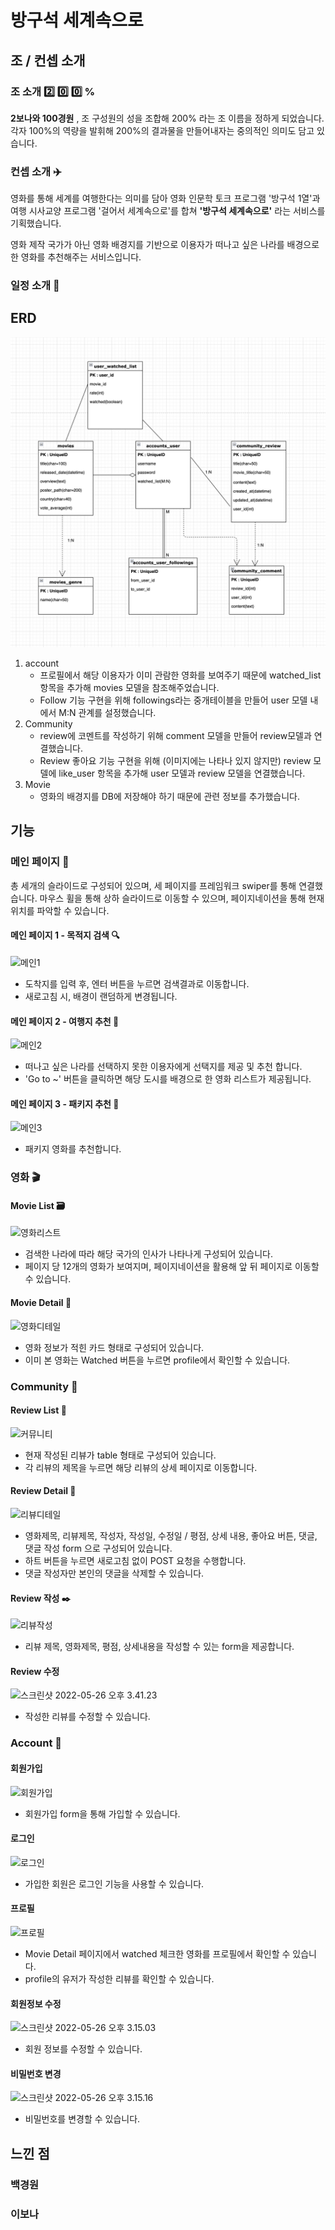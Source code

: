 # 방구석 세계속으로

## 조 / 컨셉 소개 

### 조 소개 :two: :zero: :zero: %

**2보나와 100경원** , 조 구성원의 성을 조합해 200% 라는 조 이름을 정하게 되었습니다. 각자 100%의 역량을 발휘해 200%의 결과물을 만들어내자는 중의적인 의미도 담고 있습니다.

### 컨셉 소개 :airplane:

영화를 통해 세계를 여행한다는 의미를 담아 영화 인문학 토크 프로그램 '방구석 1열'과 여행 시사교양 프로그램 '걸어서 세계속으로'를 합쳐 **'방구석 세계속으로'** 라는 서비스를 기획했습니다.

영화 제작 국가가 아닌 영화 배경지를 기반으로 이용자가 떠나고 싶은 나라를 배경으로 한 영화를 추천해주는 서비스입니다. 

### 일정 소개 :calendar:



## ERD 

![ERD](README.assets/ERD.png)

1. account
   - 프로필에서 해당 이용자가 이미 관람한 영화를 보여주기 때문에 watched_list 항목을 추가해 movies 모델을 참조해주었습니다.
   - Follow 기능 구현을 위해 followings라는 중개테이블을 만들어 user 모델 내에서 M:N 관계를 설정했습니다.
2. Community
   - review에 코멘트를 작성하기 위해 comment 모델을 만들어 review모델과 연결했습니다.
   - Review 좋아요 기능 구현을 위해 (이미지에는 나타나 있지 않지만) review 모델에 like_user 항목을 추가해 user 모델과 review 모델을 연결했습니다.
3. Movie
   - 영화의 배경지를 DB에 저장해야 하기 때문에 관련 정보를 추가했습니다.



## 기능

### 메인 페이지  🚞

총 세개의 슬라이드로 구성되어 있으며, 세 페이지를 프레임워크 swiper를 통해 연결했습니다. 마우스 휠을 통해 상하 슬라이드로 이동할 수 있으며, 페이지네이션을 통해 현재 위치를 파악할 수 있습니다.

#### 메인 페이지 1 - 목적지 검색 :mag:

![메인1](README.assets/%E1%84%86%E1%85%A6%E1%84%8B%E1%85%B5%E1%86%AB1.png)

- 도착지를 입력 후, 엔터 버튼을 누르면 검색결과로 이동합니다.
- 새로고침 시, 배경이 랜덤하게 변경됩니다.

#### 메인 페이지 2 - 여행지 추천 🗽

![메인2](README.assets/%E1%84%86%E1%85%A6%E1%84%8B%E1%85%B5%E1%86%AB2.png)

- 떠나고 싶은 나라를 선택하지 못한 이용자에게 선택지를 제공 및 추천 합니다.
- 'Go to ~' 버튼을 클릭하면 해당 도시를 배경으로 한 영화 리스트가 제공됩니다.

#### 메인 페이지 3 - 패키지 추천 :gift:

![메인3](README.assets/%E1%84%86%E1%85%A6%E1%84%8B%E1%85%B5%E1%86%AB3.png)

- 패키지 영화를 추천합니다.



### 영화 :clapper:

#### Movie List :card_file_box:

![영화리스트](README.assets/%E1%84%8B%E1%85%A7%E1%86%BC%E1%84%92%E1%85%AA%E1%84%85%E1%85%B5%E1%84%89%E1%85%B3%E1%84%90%E1%85%B3.png)

- 검색한 나라에 따라 해당 국가의 인사가 나타나게 구성되어 있습니다.
- 페이지 당 12개의 영화가 보여지며, 페이지네이션을 활용해 앞 뒤 페이지로 이동할 수 있습니다.

#### Movie Detail :movie_camera:

![영화디테일](README.assets/%E1%84%8B%E1%85%A7%E1%86%BC%E1%84%92%E1%85%AA%E1%84%83%E1%85%B5%E1%84%90%E1%85%A6%E1%84%8B%E1%85%B5%E1%86%AF.png)

- 영화 정보가 적힌 카드 형태로 구성되어 있습니다.
- 이미 본 영화는 Watched 버튼을 누르면 profile에서 확인할 수 있습니다.



### Community :speech_balloon:

#### Review List :notebook:

![커뮤니티](README.assets/%E1%84%8F%E1%85%A5%E1%84%86%E1%85%B2%E1%84%82%E1%85%B5%E1%84%90%E1%85%B5.png)

- 현재 작성된 리뷰가 table 형태로 구성되어 있습니다.
- 각 리뷰의 제목을 누르면 해당 리뷰의 상세 페이지로 이동합니다.

#### Review Detail :page_facing_up:

![리뷰디테일](README.assets/%E1%84%85%E1%85%B5%E1%84%87%E1%85%B2%E1%84%83%E1%85%B5%E1%84%90%E1%85%A6%E1%84%8B%E1%85%B5%E1%86%AF.png)

- 영화제목, 리뷰제목, 작성자, 작성일, 수정일 / 평점, 상세 내용, 좋아요 버튼, 댓글, 댓글 작성 form 으로 구성되어 있습니다.
- 하트 버튼을 누르면 새로고침 없이 POST 요청을 수행합니다.
- 댓글 작성자만 본인의 댓글을 삭제할 수 있습니다.

#### Review 작성 :black_nib:

![리뷰작성](README.assets/%E1%84%85%E1%85%B5%E1%84%87%E1%85%B2%E1%84%8C%E1%85%A1%E1%86%A8%E1%84%89%E1%85%A5%E1%86%BC.png)

- 리뷰 제목, 영화제목, 평점, 상세내용을 작성할 수 있는 form을 제공합니다.

#### Review 수정

![스크린샷 2022-05-26 오후 3.41.23](README.assets/%E1%84%89%E1%85%B3%E1%84%8F%E1%85%B3%E1%84%85%E1%85%B5%E1%86%AB%E1%84%89%E1%85%A3%E1%86%BA%202022-05-26%20%E1%84%8B%E1%85%A9%E1%84%92%E1%85%AE%203.41.23.png)

- 작성한 리뷰를 수정할 수 있습니다.



### Account :bust_in_silhouette:

#### 회원가입

![회원가입](README.assets/%E1%84%92%E1%85%AC%E1%84%8B%E1%85%AF%E1%86%AB%E1%84%80%E1%85%A1%E1%84%8B%E1%85%B5%E1%86%B8.png)

- 회원가입 form을 통해 가입할 수 있습니다.

#### 로그인

![로그인](README.assets/%E1%84%85%E1%85%A9%E1%84%80%E1%85%B3%E1%84%8B%E1%85%B5%E1%86%AB.png)

- 가입한 회원은 로그인 기능을 사용할 수 있습니다.

#### 프로필 

![프로필](README.assets/%E1%84%91%E1%85%B3%E1%84%85%E1%85%A9%E1%84%91%E1%85%B5%E1%86%AF.png)

- Movie Detail 페이지에서 watched 체크한 영화를 프로필에서 확인할 수 있습니다.
- profile의 유저가 작성한 리뷰를 확인할 수 있습니다.

#### 회원정보 수정

![스크린샷 2022-05-26 오후 3.15.03](README.assets/%E1%84%89%E1%85%B3%E1%84%8F%E1%85%B3%E1%84%85%E1%85%B5%E1%86%AB%E1%84%89%E1%85%A3%E1%86%BA%202022-05-26%20%E1%84%8B%E1%85%A9%E1%84%92%E1%85%AE%203.15.03.png)

- 회원 정보를 수정할 수 있습니다.

#### 비밀번호 변경

![스크린샷 2022-05-26 오후 3.15.16](README.assets/%E1%84%89%E1%85%B3%E1%84%8F%E1%85%B3%E1%84%85%E1%85%B5%E1%86%AB%E1%84%89%E1%85%A3%E1%86%BA%202022-05-26%20%E1%84%8B%E1%85%A9%E1%84%92%E1%85%AE%203.15.16.png)

- 비밀번호를 변경할 수 있습니다.



## 느낀 점

### 백경원

### 이보나

